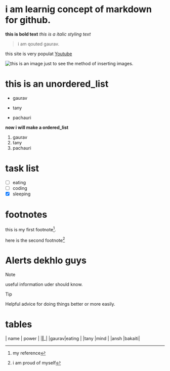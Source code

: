 # i am learnig concept of markdown for github.

**this is bold text**
_this is a italic styling text_


> i am qouted gaurav.

this site is very populat [Youtube](www.youtube.com)

![this is an image just to see the method of inserting images.](https://myoctocat.com/assets/images/base-octocat.svg)


# **this is an unordered_list**
- gaurav
* tany
+ pachauri


**now i will make a ordered_list**
1. gaurav
2. tany
3. pachauri 

# task list
- [ ] eating
- [ ] coding
- [x] sleeping

# footnotes
this is my first footnote[^1].

here is the second footnote[^2]

[^1]: my reference
[^2]: i am proud of myself


# Alerts dekhlo guys
> [!NOTE]
> useful information uder should know.

> [!TIP]
> Helpful advice for doing things better or more easily.


# tables 

| name | power |
|______|_______|
|gaurav|eating | 
|tany  |mind   |
|ansh  |bakaiti|

